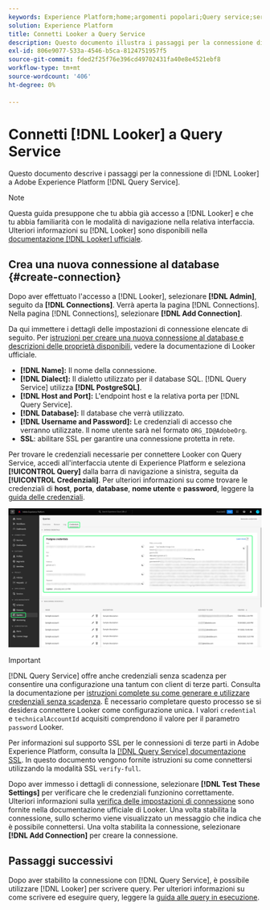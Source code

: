 ```yaml
---
keywords: Experience Platform;home;argomenti popolari;Query service;servizio query;Looker;looker;connect to query service;
solution: Experience Platform
title: Connetti Looker a Query Service
description: Questo documento illustra i passaggi per la connessione di Looker con Adobe Experience Platform Query Service.
exl-id: 806e9077-533a-4546-b5ca-8124751957f5
source-git-commit: fded2f25f76e396cd49702431fa40e8e4521ebf8
workflow-type: tm+mt
source-wordcount: '406'
ht-degree: 0%

---
```


# Connetti [!DNL Looker] a Query Service

Questo documento descrive i passaggi per la connessione di [!DNL Looker] a Adobe Experience Platform [!DNL Query Service].

>[!NOTE]
>
> Questa guida presuppone che tu abbia già accesso a [!DNL Looker] e che tu abbia familiarità con le modalità di navigazione nella relativa interfaccia. Ulteriori informazioni su [!DNL Looker] sono disponibili nella [documentazione [!DNL Looker] ufficiale](https://docs.looker.com/).

## Crea una nuova connessione al database {#create-connection}

Dopo aver effettuato l&#39;accesso a [!DNL Looker], selezionare **[!DNL Admin]**, seguito da **[!DNL Connections]**. Verrà aperta la pagina [!DNL Connections]. Nella pagina [!DNL Connections], selezionare **[!DNL Add Connection]**.

Da qui immettere i dettagli delle impostazioni di connessione elencate di seguito. Per [istruzioni per creare una nuova connessione al database e descrizioni delle proprietà disponibili](https://cloud.google.com/looker/docs/connecting-to-your-db#creating_a_new_database_connection), vedere la documentazione di Looker ufficiale.

- **[!DNL Name]:** Il nome della connessione.
- **[!DNL Dialect]:** Il dialetto utilizzato per il database SQL. [!DNL Query Service] utilizza **[!DNL PostgreSQL]**.
- **[!DNL Host and Port]:** L&#39;endpoint host e la relativa porta per [!DNL Query Service].
- **[!DNL Database]:** Il database che verrà utilizzato.
- **[!DNL Username and Password]:** Le credenziali di accesso che verranno utilizzate. Il nome utente sarà nel formato `ORG_ID@AdobeOrg`.
- **SSL**: abilitare SSL per garantire una connessione protetta in rete.

Per trovare le credenziali necessarie per connettere Looker con Query Service, accedi all&#39;interfaccia utente di Experience Platform e seleziona **[!UICONTROL Query]** dalla barra di navigazione a sinistra, seguita da **[!UICONTROL Credenziali]**. Per ulteriori informazioni su come trovare le credenziali di **host**, **porta**, **database**, **nome utente** e **password**, leggere la [guida delle credenziali](../ui/credentials.md).

![Pagina Credenziali dell&#39;area di lavoro Query Experience Platform con le credenziali evidenziate e le credenziali in scadenza.](../images/clients/looker/query-service-credentials-page.png)

>[!IMPORTANT]
>
>[!DNL Query Service] offre anche credenziali senza scadenza per consentire una configurazione una tantum con client di terze parti. Consulta la documentazione per [istruzioni complete su come generare e utilizzare credenziali senza scadenza](../ui/credentials.md#non-expiring-credentials). È necessario completare questo processo se si desidera connettere Looker come configurazione unica. I valori `credential` e `technicalAccountId` acquisiti comprendono il valore per il parametro `password` Looker.

Per informazioni sul supporto SSL per le connessioni di terze parti in Adobe Experience Platform, consulta la [[!DNL Query Service] documentazione SSL](./ssl-modes.md). In questo documento vengono fornite istruzioni su come connettersi utilizzando la modalità SSL `verify-full`.

Dopo aver immesso i dettagli di connessione, selezionare **[!DNL Test These Settings]** per verificare che le credenziali funzionino correttamente. Ulteriori informazioni sulla [verifica delle impostazioni di connessione](https://cloud.google.com/looker/docs/connecting-to-your-db#testing_your_connection_settings) sono fornite nella documentazione ufficiale di Looker. Una volta stabilita la connessione, sullo schermo viene visualizzato un messaggio che indica che è possibile connettersi. Una volta stabilita la connessione, selezionare **[!DNL Add Connection]** per creare la connessione.

## Passaggi successivi

Dopo aver stabilito la connessione con [!DNL Query Service], è possibile utilizzare [!DNL Looker] per scrivere query. Per ulteriori informazioni su come scrivere ed eseguire query, leggere la [guida alle query in esecuzione](../best-practices/writing-queries.md).

